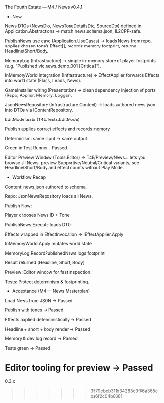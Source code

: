 The Fourth Estate — M4 / News v0.4.1
- New

News DTOs (NewsDto, NewsToneDetailsDto, SourceDto) defined in Application.Abstractions
→ match news.schema.json, IL2CPP-safe.

PublishNews use case (Application.UseCases)
→ loads News from repo, applies chosen tone’s Effect[], records memory footprint, returns Headline/Short/Body.

MemoryLog (Infrastructure)
→ simple in-memory store of player footprints (e.g. “Published vic.news.demo_001 [Critical]”).

InMemoryWorld integration (Infrastructure)
→ EffectApplier forwards Effects into world state (Flags, Leads, News).

GameInstaller wiring (Presentation)
→ clean dependency injection of ports (Repo, Applier, Memory, Logger).

JsonNewsRepository (Infrastructure.Content)
→ loads authored news.json into DTOs via IContentRepository.

EditMode tests (T4E.Tests.EditMode)

Publish applies correct effects and records memory

Determinism: same input → same output

Green in Test Runner - Passed

Editor Preview Window (Tools.Editor)
→ T4E/Preview/News… lets you browse all News, preview Supportive/Neutral/Critical variants, see Headline/Short/Body and effect counts without Play Mode.

- Workflow Recap

Content: news.json authored to schema.

Repo: JsonNewsRepository loads all News.

Publish Flow:

Player chooses News ID + Tone

PublishNews.Execute loads DTO

Effects wrapped in EffectInvocation → IEffectApplier.Apply

InMemoryWorld.Apply mutates world state

MemoryLog.RecordPublishedNews logs footprint

Result returned (Headline, Short, Body)

Preview: Editor window for fast inspection.

Tests: Protect determinism & footprinting.

- Acceptance (M4 — News Masterplan)

Load News from JSON → Passed

Publish with tones → Passed

Effects applied deterministically → Passed

Headline + short + body render → Passed

Memory & dev log record → Passed

Tests green → Passed

Editor tooling for preview → Passed
=======
0.3.x
>>>>>>> 3579ebcb311b34283c9f66a365cba6f2c04b8381
